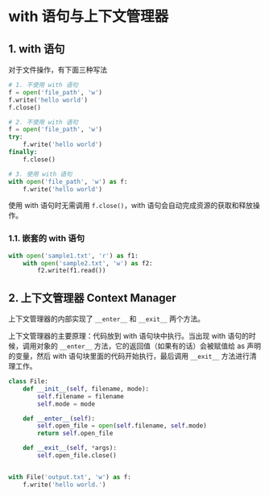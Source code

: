 # with 语句与上下文管理器

## 1. with 语句

对于文件操作，有下面三种写法

```py
# 1. 不使用 with 语句
f = open('file_path', 'w')
f.write('hello world')
f.close()
```

```py
# 2. 不使用 with 语句
f = open('file_path', 'w')
try:
    f.write('hello world')
finally:
    f.close()
```

```py
# 3. 使用 with 语句
with open('file_path', 'w') as f:
    f.write('hello world')
```

使用 with 语句时无需调用 `f.close()`，with 语句会自动完成资源的获取和释放操作。

### 1.1. 嵌套的 with 语句

```py
with open('sample1.txt', 'r') as f1:
    with open('sample2.txt', 'w') as f2:
        f2.write(f1.read())
```

## 2. 上下文管理器 Context Manager

上下文管理器的内部实现了 `__enter__` 和 `__exit__` 两个方法。

上下文管理器的主要原理：代码放到 with 语句块中执行。当出现 with 语句的时候，调用对象的 `__enter__` 方法，它的返回值（如果有的话）会被赋值给 as 声明的变量，然后 with 语句块里面的代码开始执行，最后调用 `__exit__` 方法进行清理工作。

```py
class File:
    def __init__(self, filename, mode):
        self.filename = filename
        self.mode = mode

    def __enter__(self):
        self.open_file = open(self.filename, self.mode)
        return self.open_file

    def __exit__(self, *args):
        self.open_file.close()


with File('output.txt', 'w') as f:
    f.write('hello world.')
```
